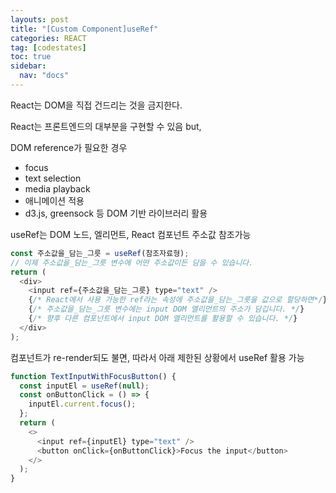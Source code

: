 ```yaml
---
layouts: post
title: "[Custom Component]useRef"
categories: REACT
tag: [codestates]
toc: true
sidebar:
  nav: "docs"
---
```


React는 DOM을 직접 건드리는 것을 금지한다.

React는 프론트엔드의 대부분을 구현할 수 있음 but,

DOM reference가 필요한 경우

- focus
- text selection
- media playback
- 애니메이션 적용
- d3.js, greensock 등 DOM 기반 라이브러리 활용

useRef는 DOM 노드, 엘리먼트, React 컴포넌트 주소값 참조가능

```js
const 주소값을_담는_그릇 = useRef(참조자료형);
// 이제 주소값을_담는_그릇 변수에 어떤 주소값이든 담을 수 있습니다.
return (
  <div>
    <input ref={주소값을_담는_그릇} type="text" />
    {/* React에서 사용 가능한 ref라는 속성에 주소값을_담는_그릇을 값으로 할당하면*/}
    {/* 주소값을_담는_그릇 변수에는 input DOM 엘리먼트의 주소가 담깁니다. */}
    {/* 향후 다른 컴포넌트에서 input DOM 엘리먼트를 활용할 수 있습니다. */}
  </div>
);
```

컴포넌트가 re-render되도 불면, 따라서 아래 제한된 상황에서 useRef 활용 가능

```js
function TextInputWithFocusButton() {
  const inputEl = useRef(null);
  const onButtonClick = () => {
    inputEl.current.focus();
  };
  return (
    <>
      <input ref={inputEl} type="text" />
      <button onClick={onButtonClick}>Focus the input</button>
    </>
  );
}
```
